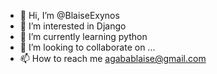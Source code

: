 - 👋 Hi, I’m @BlaiseExynos
- 👀 I’m interested in Django 
- 🌱 I’m currently learning python
- 💞️ I’m looking to collaborate on ...
- 📫 How to reach me agabablaise@gmail.com

<!---
BlaiseExynos/BlaiseExynos is a ✨ special ✨ repository because its `README.md` (this file) appears on your GitHub profile.
You can click the Preview link to take a look at your changes.
--->
